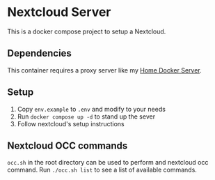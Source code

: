 # Nextcloud Server

This is a docker compose project to setup a Nextcloud.

## Dependencies

This container requires a proxy server like my [Home Docker Server](https://github.com/valeryan/home-server).

## Setup

1. Copy `env.example` to `.env` and modify to your needs
1. Run `docker compose up -d` to stand up the sever
1. Follow nextcloud's setup instructions

## Nextcloud OCC commands
`occ.sh` in the root directory can be used to perform and nextcloud occ command. Run `./occ.sh list` to see a list of available commands.
